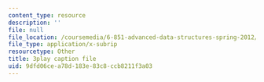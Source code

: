```yaml
---
content_type: resource
description: ''
file: null
file_location: /coursemedia/6-851-advanced-data-structures-spring-2012/9dfd06cea78d183e83c8ccb8211f3a03_u-HHY1ylhHY.srt
file_type: application/x-subrip
resourcetype: Other
title: 3play caption file
uid: 9dfd06ce-a78d-183e-83c8-ccb8211f3a03
---
```


